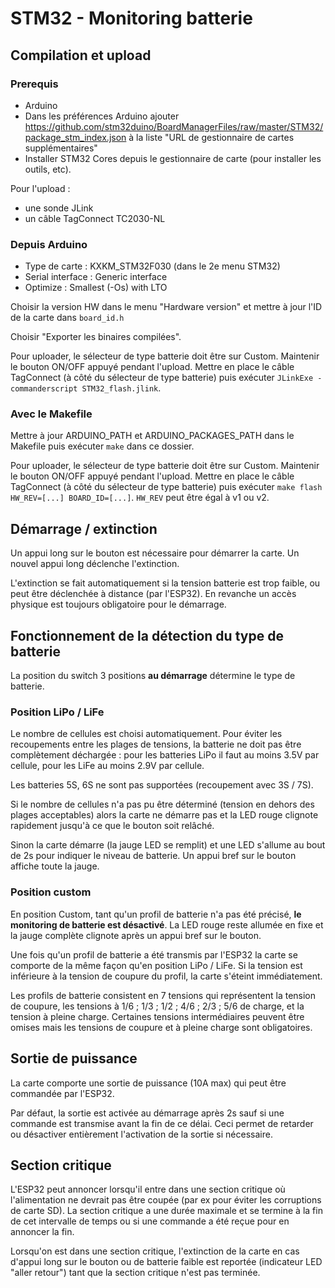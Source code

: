 # STM32 - Monitoring batterie

## Compilation et upload
### Prerequis
* Arduino 
* Dans les préférences Arduino ajouter https://github.com/stm32duino/BoardManagerFiles/raw/master/STM32/package_stm_index.json à la liste "URL de gestionnaire de cartes supplémentaires" 
* Installer STM32 Cores depuis le gestionnaire de carte (pour installer les outils, etc).

Pour l'upload : 
* une sonde JLink
* un câble TagConnect TC2030-NL

### Depuis Arduino
* Type de carte : KXKM_STM32F030 (dans le 2e menu STM32)
* Serial interface : Generic interface
* Optimize : Smallest (-Os) with LTO

Choisir la version HW dans le menu "Hardware version" et mettre à jour l'ID de la carte dans `board_id.h`

Choisir "Exporter les binaires compilées".

Pour uploader, le sélecteur de type batterie doit être sur Custom. Maintenir le bouton ON/OFF appuyé pendant l'upload.
Mettre en place le câble TagConnect (à côté du sélecteur de type batterie) puis exécuter `JLinkExe -commanderscript STM32_flash.jlink`.

### Avec le Makefile
Mettre à jour ARDUINO_PATH et ARDUINO_PACKAGES_PATH dans le Makefile puis exécuter `make` dans ce dossier.

Pour uploader, le sélecteur de type batterie doit être sur Custom. Maintenir le bouton ON/OFF appuyé pendant l'upload.
Mettre en place le câble TagConnect (à côté du sélecteur de type batterie) puis exécuter `make flash HW_REV=[...] BOARD_ID=[...]`. `HW_REV` peut être égal à v1 ou v2.  


## Démarrage / extinction
Un appui long sur le bouton est nécessaire pour démarrer la carte. Un nouvel appui long déclenche l'extinction.

L'extinction se fait automatiquement si la tension batterie est trop faible, ou peut être déclenchée à distance (par l'ESP32). En revanche un accès physique est toujours obligatoire pour le démarrage.


## Fonctionnement de la détection du type de batterie
La position du switch 3 positions **au démarrage** détermine le type de batterie.

### Position LiPo / LiFe
Le nombre de cellules est choisi automatiquement. Pour éviter les recoupements entre les plages de tensions, la batterie ne doit pas être complètement déchargée : pour les batteries LiPo il faut au moins 3.5V par cellule, pour les LiFe au moins 2.9V par cellule.

Les batteries 5S, 6S ne sont pas supportées (recoupement avec 3S / 7S).

Si le nombre de cellules n'a pas pu être déterminé (tension en dehors des plages acceptables) alors la carte ne démarre pas et la LED rouge clignote rapidement jusqu'à ce que le bouton soit relâché.

Sinon la carte démarre (la jauge LED se remplit) et une LED s'allume  au bout de 2s pour indiquer le niveau de batterie. Un appui bref sur le bouton affiche toute la jauge.

### Position custom
En position Custom, tant qu'un profil de batterie n'a pas été précisé, **le monitoring de batterie est désactivé**. La LED rouge reste allumée en fixe et la jauge complète clignote après un appui bref sur le bouton.

Une fois qu'un profil de batterie a été transmis par l'ESP32 la carte se comporte de la même façon qu'en position LiPo / LiFe. Si la tension est inférieure à la tension de coupure du profil, la carte s'éteint immédiatement.

Les profils de batterie consistent en 7 tensions qui représentent la tension de coupure, les tensions à 1/6 ; 1/3 ; 1/2 ; 4/6 ; 2/3 ; 5/6 de charge, et la tension à pleine charge. Certaines tensions intermédiaires peuvent être omises mais les tensions de coupure et à pleine charge sont obligatoires.


## Sortie de puissance
La carte comporte une sortie de puissance (10A max) qui peut être commandée par l'ESP32.

Par défaut, la sortie est activée au démarrage après 2s sauf si une commande est transmise avant la fin de ce délai. Ceci permet de retarder ou désactiver entièrement l'activation de la sortie si nécessaire.


## Section critique
L'ESP32 peut annoncer lorsqu'il entre dans une section critique où l'alimentation ne devrait pas être coupée (par ex pour éviter les corruptions de carte SD). La section critique a une durée maximale et se termine à la fin de cet intervalle de temps ou si une commande a été reçue pour en annoncer la fin.

Lorsqu'on est dans une section critique, l'extinction de la carte en cas d'appui long sur le bouton ou de batterie faible est reportée (indicateur LED "aller retour") tant que la section critique n'est pas terminée.
